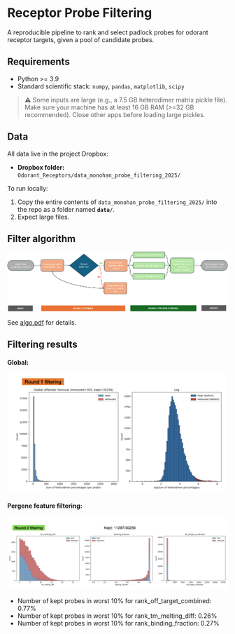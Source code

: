 # Receptor Probe Filtering

A reproducible pipeline to rank and select padlock probes for odorant receptor targets, given a pool of candidate probes.

## Requirements
- Python >= 3.9
- Standard scientific stack: `numpy`, `pandas`, `matplotlib`, `scipy`

> ⚠️ Some inputs are large (e.g., a 7.5 GB heterodimer matrix pickle file). Make sure your machine has at least 16 GB RAM (>=32 GB recommended). Close other apps before loading large pickles.

## Data
All data live in the project Dropbox:
- **Dropbox folder:** `Odorant_Receptors/data_monohan_probe_filtering_2025/`

To run locally:
1. Copy the entire contents of `data_monohan_probe_filtering_2025/` into the repo as a folder named **`data/`**.
2. Expect large files.


## Filter algorithm 
![Flow chart](flow.png)

See <a href="algo.pdf" target="_blank">algo.pdf</a> for details.

## Filtering results

#### Global:
<img src="output/fig/round1_sor.png" alt="Flow chart" width="500">

#### Pergene feature filtering:
<img src="output/fig/round2_sor.png" alt="Flow chart" width="800">


- Number of kept probes in worst 10% for rank_off_target_combined: 0.77%
- Number of kept probes in worst 10% for rank_tm_melting_diff: 0.26%
- Number of kept probes in worst 10% for rank_binding_fraction: 0.27%